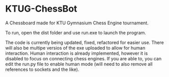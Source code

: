 # KTUG-ChessBot
A Chessboard made for KTU Gymnasium Chess Engine tournament.

To run, open the dist folder and use run.exe to launch the program.

The code is currently being updated, fixed, refactored for easier use. There will also be multipe versios of the exe uploaded to allow for human interaction. Human interaction is already implemented, however it is disabled to focus on connecting chess engines. If you are able to, you can edit the run.py file to enable human mode (will need to also remove all references to sockets and the like).
